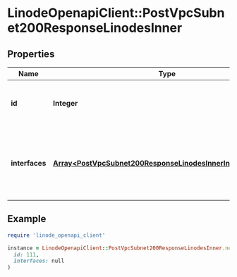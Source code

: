 # LinodeOpenapiClient::PostVpcSubnet200ResponseLinodesInner

## Properties

| Name | Type | Description | Notes |
| ---- | ---- | ----------- | ----- |
| **id** | **Integer** | ID of a Linode assigned to the VPC Subnet. | [optional] |
| **interfaces** | [**Array&lt;PostVpcSubnet200ResponseLinodesInnerInterfacesInner&gt;**](PostVpcSubnet200ResponseLinodesInnerInterfacesInner.md) | VPC purpose interfaces with the subnet&#39;s &#x60;subnet_id&#x60; assigned to the Linode. | [optional] |

## Example

```ruby
require 'linode_openapi_client'

instance = LinodeOpenapiClient::PostVpcSubnet200ResponseLinodesInner.new(
  id: 111,
  interfaces: null
)
```

